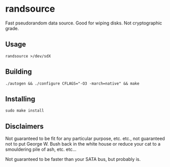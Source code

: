 randsource
============

Fast pseudorandom data source. Good for wiping disks. Not cryptographic
grade.

Usage
-----

    randsource >/dev/sdX

Building
--------

    ./autogen && ./configure CFLAGS="-O3 -march=native" && make

Installing
----------

    sudo make install    

Disclaimers
-----------

Not guaranteed to be fit for any particular purpose, etc. etc., not
guaranteed not to put George W. Bush back in the white house or reduce
your cat to a smouldering pile of ash, etc. etc...

Not guaranteed to be faster than your SATA bus, but probably is.
